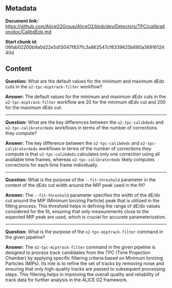 ## Metadata

**Document link:** https://github.com/AliceO2Group/AliceO2/blob/dev/Detectors/TPC/calibration/doc/CalibdEdx.md

**Start chunk id:** 06fab02200b9a0d22e5d13047f837fc3a862547cf8339625b680a3691612440d

## Content

**Question:** What are the default values for the minimum and maximum dEdx cuts in the `o2-tpc-miptrack-filter` workflow?

**Answer:** The default values for the minimum and maximum dEdx cuts in the `o2-tpc-miptrack-filter` workflow are 20 for the minimum dEdx cut and 200 for the maximum dEdx cut.

---

**Question:** What are the key differences between the `o2-tpc-calibdedx` and `o2-tpc-calibratordedx` workflows in terms of the number of corrections they compute?

**Answer:** The key difference between the `o2-tpc-calibdedx` and `o2-tpc-calibratordedx` workflows in terms of the number of corrections they compute is that `o2-tpc-calibdedx` calculates only one correction using all available time frames, whereas `o2-tpc-calibratordedx` likely computes corrections for each time frame individually.

---

**Question:** What is the purpose of the `--fit-threshold` parameter in the context of the dEdx cut width around the MIP peak used in the fit?

**Answer:** The `--fit-threshold` parameter specifies the width of the dE/dx cut around the MIP (Minimum Ionizing Particle) peak that is utilized in the fitting process. This threshold helps in defining the range of dE/dx values considered for the fit, ensuring that only measurements close to the expected MIP peak are used, which is crucial for accurate parameterization.

---

**Question:** What is the purpose of the `o2-tpc-miptrack-filter` command in the given pipeline?

**Answer:** The `o2-tpc-miptrack-filter` command in the given pipeline is designed to process track candidates from the TPC (Time Projection Chamber) by applying specific filtering criteria based on Minimum Ionizing Particles (MIPs). Its role is to refine the set of tracks by removing noise and ensuring that only high-quality tracks are passed to subsequent processing steps. This filtering helps in improving the overall quality and reliability of track data for further analysis in the ALICE O2 framework.